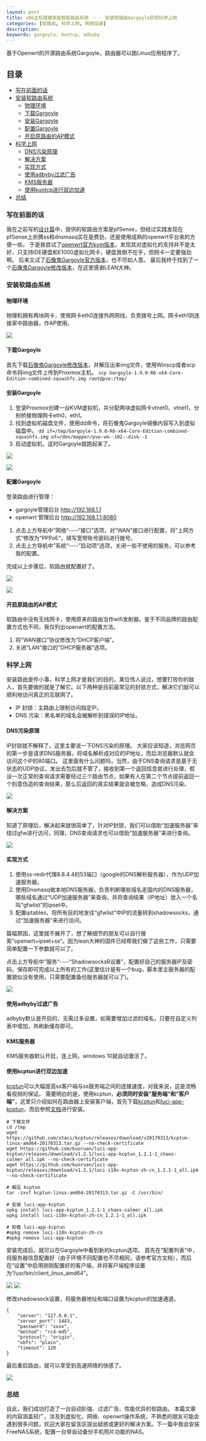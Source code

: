 ```yaml
---
layout: post
title: x86主机搭建家庭智能路由系统 ---- 安装软路由Gargoyle实现科学上网
categories: [软路由, 科学上网, 网络加速]
description: 
keywords: gargoyle, kuntcp, adbyby
---
```


基于Openwrt的开源路由系统Gargoyle，路由器可以跑Linux应用程序了。

## 目录
- [写在前面的话](#写在前面的话)
- [安装软路由系统](#安装软路由系统)
    - [物理环境](#物理环境)
    - [下载Gargoyle](#下载gargoyle)
    - [安装Gargoyle](#安装gargoyle)
    - [配置Gargoyle](#配置gargoyle)
    - [开启原路由的AP模式](#开启原路由的ap模式)
- [科学上网](#科学上网)
    - [DNS污染原理](#dns污染原理)
    - [解决方案](#解决方案)
    - [实现方式](#实现方式)
    - [使用adbyby过滤广告](#使用adbyby过滤广告)
    - [KMS服务器](#kms服务器)
    - [使用kuntcp进行双边加速](#使用kcptun进行双边加速)
- [总结](#总结)


### 写在前面的话
我在之前写的[设计篇](/2017/03/06/route-design/)中，提供的软路由方案是pfSense，但经过实践发现在pfSense上折腾ss和dnsmasq实在是费劲，还是使用成熟的openwrt平台来的方便一些。
于是我尝试了[openwrt官方kvm版本](https://openwrt.org/)，发现其对虚拟化的支持并不是太好，只支持IDE硬盘和E1000虚拟化网卡，硬盘我倒不在乎，但网卡一定要强劲啊。
后来又试了[石像鬼Gargoyle官方版本](https://www.gargoyle-router.com/)，也不尽如人意。
最后我终于找到了一个[石像鬼Gargoyle修改版本](http://koolshare.cn/thread-59568-1-1.html)，在这里感谢LEAN大神。


### 安装软路由系统

#### 物理环境
物理机拥有两块网卡，使用网卡eth0连接外网网线，负责拨号上网。网卡eth1则连接家中路由器，作AP使用。

![](/images/blog/2017-03-16-route-gargoyle/infrastructure.png)

#### 下载Gargoyle
首先下载[石像鬼Gargoyle修改版本](http://koolshare.cn/thread-59568-1-1.html)，并解压出来img文件，使用Winscp或者scp命令将img文件上传到Proxmox主机。
`scp Gargoyle-1.9.0-R6-x64-Core-Edition-combined-squashfs.img root@pve:/tmp/`

#### 安装Gargoyle
1. 登录Proxmox创建一台KVM虚拟机，并分配两块虚拟网卡vtnet0、vtnet1，分别桥接物理网卡eth0、eth1。
2. 找到虚拟机磁盘文件，使用dd命令，将石像鬼Gargoyle镜像内容写入到虚拟磁盘中。
  `dd if=/tmp/Gargoyle-1.9.0-R6-x64-Core-Edition-combined-squashfs.img of=/dev/mapper/pve-vm--102--disk--1`
3. 启动虚拟机，这时Gargoyle就跑起来了。

![](/images/blog/2017-03-16-route-gargoyle/dashboard.png)

![](/images/blog/2017-03-16-route-gargoyle/gargogle-main.png)

#### 配置Gargoyle
登录路由进行管理：
- gargoyle管理后台  http://192.168.1.1
- openwrt 管理后台   http://192.168.1.1:8080

1. 点击上方导航中”网络“----“接口”选项，对”WAN“接口进行配置，将”上网方式“修改为”PPPoE“，填写宽带账号密码进行拨号。
2. 点击上方导航中”系统“----”启动项“选项，关闭一些不使用的服务，可以参考我的配置。

完成以上步骤后，软路由就配置好了。

![](/images/blog/2017-03-16-route-gargoyle/web-interface.png)

![](/images/blog/2017-03-16-route-gargoyle/web-services.png)

#### 开启原路由的AP模式
软路由中没有无线网卡，使用原来的路由当作wifi发射器。鉴于不同品牌的路由配置方式也不同，我仅列出openwrt的配置方法。
1. 将“WAN接口”协议修改为“DHCP客户端”。
2. 关闭“LAN"接口的”DHCP服务器“选项。


### 科学上网
安装路由是件小事，科学上网才是我们的目的，某位伟人说过，想要打败你的敌人，首先要做的就是了解它。以下两种是目前最常见的封锁方式，解决它们就可以顺利地访问真正的互联网了。
- IP 封锁：主路由上限制访问指定IP。
- DNS 污染：黑名单的域名会被解析到错误的IP地址。

#### DNS污染原理
IP封锁就不解释了，这里主要说一下DNS污染的原理。
大家应该知道，浏览网页的第一步是请求DNS服务器，将域名解析成对应的IP地址，而后浏览器默认就会访问这个IP的80端口。
这里面有什么问题吗，当然，由于DNS查询请求是基于无状态的UDP协议，发出去包后就不管了，接收到第一个返回信息就进行处理，假设一次正常的查询请求需要经过三个路由节点，如果有人在第二个节点提前返回一个刻意伪造的查询结果，那么后返回的真实结果就会被忽略，造成DNS污染。

![](/images/blog/2017-03-16-route-gargoyle/gfw-dns-pollution.png)

#### 解决方案
知道了原理后，解决起来就很简单了，针对IP封锁，我们可以借助“加速服务器”来绕过gfw进行访问，同理，DNS查询请求也可以借助“加速服务器”来进行查询。

![](/images/blog/2017-03-16-route-gargoyle/fuck-gfw-dns-pollution.png)

#### 实现方式
1. 使用ss-redir代理8.8.4.4的53端口（google的DNS解析服务器），作为UDP加速服务器。
2. 使用Dnsmasq做本地DNS服务器，负责判断哪些域名走国内的DNS服务器，哪些域名通过“UDP加速服务器”来查询，并将查询结果（IP地址）放入一个名叫“gfwlist”的ipset中。
3. 配置iptables，将所有目的地发往“gfwlist”中IP的流量转到shadowsocks，通过“加速服务器”来进行访问。

篇幅原因，这里就不展开了，想了解细节的朋友可以自行搜索”openwrt+ipset+ss“。因为lean大神的固件已经帮我们做了这些工作，只需要简单配置一下参数就可以了。

点击上方导航中”服务“----“ShadowsocksR设置”，配置好自己的服务器IP及密码，保存即可完成以上所有的工作(这里估计是有一个bug，脚本里主服务器的配置貌似没有使用，只需要配置备份服务器就可以了)。

![](/images/blog/2017-03-16-route-gargoyle/web-shadowsocksr.png)

#### 使用adbyby过滤广告
adbyby默认是开启的，无需过多设置，如需要增加过滤的域名，只要在自定义列表中增加，并刷新缓存即可。

#### KMS服务器
KMS服务器默认开启，连上网，windows 10就自动激活了。

#### 使用kcptun进行双边加速
[kcptun](https://github.com/xtaci/kcptun)可以大幅提高ss客户端与ss服务端之间的连接速度，对我来说，这是流畅看视频的保证。
需要明白的是，使用kcptun，**必须同时安装”服务端“和”客户端“**，这里只介绍如何在路由器上安装客户端，首先下载[kcptun](https://github.com/xtaci/kcptun/releases)和[luci-app-kcptun](https://github.com/kuoruan/luci-app-kcptun/releases)，而后参照[文档](https://github.com/kuoruan/luci-app-kcptun)进行安装。
```
# 下载文件
cd /tmp
wget https://github.com/xtaci/kcptun/releases/download/v20170313/kcptun-linux-amd64-20170313.tar.gz --no-check-certificate
wget https://github.com/kuoruan/luci-app-kcptun/releases/download/v1.2.1/luci-app-kcptun_1.2.1-1_chaos-calmer_all.ipk --no-check-certificate
wget https://github.com/kuoruan/luci-app-kcptun/releases/download/v1.2.1/luci-i18n-kcptun-zh-cn_1.2.1-1_all.ipk --no-check-certificate

# 解压 kcptun
tar -zxvf kcptun-linux-amd64-20170313.tar.gz -C /usr/bin/

# 安装 luci-app-kcptun
opkg install luci-app-kcptun_1.2.1-1_chaos-calmer_all.ipk
opkg install luci-i18n-kcptun-zh-cn_1.2.1-1_all.ipk

# 卸载 luci-app-kcptun
#opkg remove luci-i18n-kcptun-zh-cn
#opkg remove luci-app-kcptun
```

安装完成后，就可以在Gargoyle中看到新的kcptun选项。
首先在“配置列表”中，将服务器信息配置好（由于环境不同配置也不尽相同，请参考官方文档），而后在“设置”中启用刚刚配置好的客户端，并将客户端程序设置为“/usr/bin/client_linux_amd64”。

![](/images/blog/2017-03-16-route-gargoyle/web-kcptun.png)
![](/images/blog/2017-03-16-route-gargoyle/web-kcptun2.png)

修改shadowsock设置，将服务器地址和端口设置为kcptun的加速通道。
```
{
    "server": "127.0.0.1",
    "server_port": 1443,
    "password": "xxxx",
    "method": "rc4-md5",
    "protocol": "origin",
    "obfs": "plain",
    "timeout": 120
}
```

最后重启路由，就可以享受到高速网络的快感了。

![](http://images2015.cnblogs.com/blog/600201/201703/600201-20170315221335979-184061066.png)


### 总结
自此，我们成功打造了一台自动趴強、过滤广告、性能优异的软路由。
本篇文章的内容涵盖较广，涉及到虚拟化、网络、openwrt操作系统，不熟悉的朋友可能会遇到很多问题，欢迎大家在留言区提出疑惑或更好的解决方案。下一篇中我会安装FreeNAS系统，配置一台带自动备份手机照片功能的NAS。